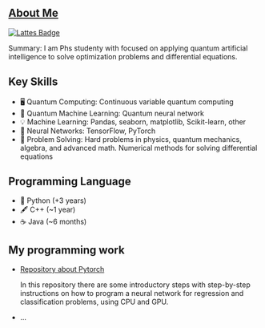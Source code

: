 ## [About Me](https://gubiogl.github.io/home/About-me.html)
[![Lattes Badge](https://img.shields.io/badge/-Lattes-blue)](https://buscatextual.cnpq.br/buscatextual/visualizacv.do?id=K8607312P9&tokenCaptchar=03AFcWeA7y-JKeV4E8R8iB-W692IEt0GxqiEosK6snDeGhAcwsukbxgsFxlspjA75XweqoOibS6fFAOpUSsfuXpkOUxQUAGNitMrWaPmoi1OyR1GFutXhJbd8YGcBM5VEtpb7b-wooindRmsKKQNCTszAmODvbRJ7BGfunBdWq7Y-e_RPZ8eKZoC8Fk72uR8S5tCRdfoAFPK3bWD-MTOV8RTV1PXF8sl-O5JRVA7zpI096fj3C1Z1yQWe5haf4MqxfVTKueSggfN1Rl8neqaEXzwc9hthndoIbUauyHwPHzj57YSclwB9QKMqLRML4mde5WEQ4Le0DdnsKea0cgYC-wIc_65pycrK_P9I5VyC0CBo8p091lydcaeZEvOS35jU5eRBByD-W6K7fK0F4jLx51D2B4tbdtAgaLsRZrtStOkuFK18Fhvy4eH6qxq4BNaNoyqLd0q4Reacny8OXU0rXWh2FoE4sofB6WI5bnlEmVKPsEUJ4MccxLGiqzofISaI3ouYrfFFUqAAPwRRNCtW5I8ORI77ocCV4BzARh2CeYGHKBhyps_YT7Rmc8D3GdONE-mdzb8we2ULBbe40FMufMWhARyUNgf72PrGJ9RLYi9oePtFcWm-sMB1_A3MkK2TXfvIu_ZLQ5mdQNYZwulOjYdHWt9gCJeG1G3xZ3WENsSp_x0EhWJWxzAfDmXdUq6Eq-CxFtKp0Ea0w)

Summary: I am Phs studenty with focused on applying quantum artificial intelligence to solve optimization problems and differential equations.

## Key Skills
- 🖥️ Quantum Computing: Continuous variable quantum computing
- 🌌 Quantum Machine Learning: Quantum neural network
- 💡 Machine Learning: Pandas, seaborn, matplotlib, Scikit-learn, other
- 🧠 Neural Networks: TensorFlow, PyTorch
- 🎯 Problem Solving: Hard problems in physics, quantum mechanics, algebra, and advanced math. Numerical methods for solving differential equations

## Programming Language

- 🐍 Python (+3 years)
- 🖋️ C++ (~1 year)
- ☕ Java (~6 months)

## My programming work

- [Repository about Pytorch ](https://gubiogl.github.io/Aprendendo_pytorch/)

  In this repository there are some introductory steps with step-by-step instructions on how to program a neural network for regression and classification problems, using CPU and GPU.
  
- ...

